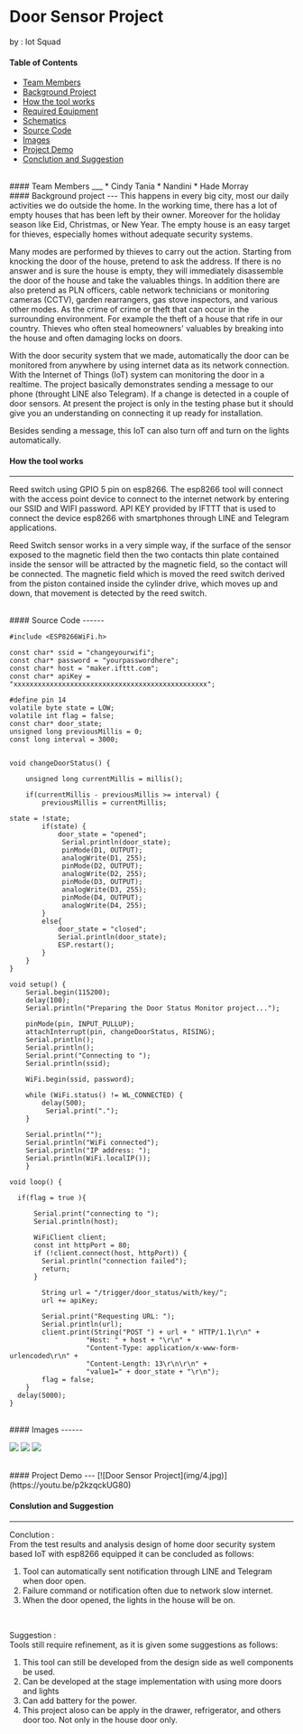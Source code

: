 # Door Sensor Project
by : Iot Squad
<br/>


#### Table of Contents
* [Team Members](#team-members)
* [Background Project](#background-project)
* [How the tool works](#tool-works)
* [Required Equipment](#required-equipment)
* [Schematics](#schematics)
* [Source Code](#source-code)
* [Images](#images)
* [Project Demo](#project-demo)
* [Conclution and Suggestion](#conclution-suggestion)

<br/>
<a name="team-members"></a>
#### Team Members
___
* Cindy Tania 
* Nandini
* Hade Morray

<br/>
<a name="background-project"></a>
#### Background project
---
This happens in every big city, most our daily activities we do outside the home.  In the working time, there has a lot of empty houses that has been left by their owner. Moreover for the holiday season like Eid, Christmas, or New Year. The empty house is an easy target for thieves, especially homes without adequate security systems. 

Many modes are performed by thieves to carry out the action. Starting from knocking the door of the house, pretend to ask the address. If there is no answer and is sure the house is empty, they will immediately disassemble the door of the house and take the valuables things. In addition there are also pretend as PLN officers, cable network technicians or monitoring cameras (CCTV), garden rearrangers, gas stove inspectors, and various other modes. As the crime of crime or theft that can occur in the surrounding environment. For example the theft of a house that rife in our country. Thieves who often steal homeowners' valuables by breaking into the house and often damaging locks on doors.

With the door security system that we made, automatically the door can be monitored from anywhere by using internet data as its network connection. With the Internet of Things (IoT) system can monitoring the door in a realtime. The project basically demonstrates sending a message to our phone (throught LINE also Telegram). If a change is detected in a couple of door sensors. At present the project is only in the testing phase but it should give you an understanding on connecting it up ready for installation.

Besides sending a message, this IoT can also turn off and turn on the lights automatically.
<br/>
<a name="tool-works"></a>
#### How the tool works
---
Reed switch using GPIO 5 pin on esp8266. The esp8266 tool will connect with the access point device to connect to the internet network by entering our SSID and WIFI password. API KEY provided by IFTTT that is used to connect the device esp8266 with smartphones through LINE and Telegram applications.

Reed Switch sensor works in a very simple way, if the surface of the sensor exposed to the magnetic field then the two contacts thin plate contained inside the sensor will be attracted by the magnetic field, so the contact will be connected. The magnetic field which is moved the reed switch derived from the piston contained inside the cylinder drive, which moves up and down, that movement is detected by the reed switch.

<br/>
<a name="source-code"></a>
#### Source Code
------

	#include <ESP8266WiFi.h>

	const char* ssid = "changeyourwifi";
	const char* password = "yourpasswordhere";
	const char* host = "maker.ifttt.com";
	const char* apiKey = "xxxxxxxxxxxxxxxxxxxxxxxxxxxxxxxxxxxxxxxxxxxxxxxx";

	#define pin 14
	volatile byte state = LOW;
	volatile int flag = false;
	const char* door_state;
	unsigned long previousMillis = 0; 
	const long interval = 3000;


	void changeDoorStatus() {

    	unsigned long currentMillis = millis();
 
    	if(currentMillis - previousMillis >= interval) {
        	previousMillis = currentMillis;   

    state = !state;
        	if(state) {
        	    door_state = "opened";
        	     Serial.println(door_state);   
        	     pinMode(D1, OUTPUT);
        	     analogWrite(D1, 255);
        	     pinMode(D2, OUTPUT);
        	     analogWrite(D2, 255);
        	     pinMode(D3, OUTPUT);
        	     analogWrite(D3, 255);
        	     pinMode(D4, OUTPUT);
        	     analogWrite(D4, 255);
        	}
        	else{
             	door_state = "closed";
             	Serial.println(door_state);
             	ESP.restart();
        	}
    	}
    }   
    
    void setup() {
    	Serial.begin(115200);
    	delay(100);
    	Serial.println("Preparing the Door Status Monitor project...");
     
    	pinMode(pin, INPUT_PULLUP);
    	attachInterrupt(pin, changeDoorStatus, RISING);
    	Serial.println();
    	Serial.println();
    	Serial.print("Connecting to ");
    	Serial.println(ssid);
    
    	WiFi.begin(ssid, password);
    
    	while (WiFi.status() != WL_CONNECTED) {
      		delay(500);
     		 Serial.print(".");
    	}
  
    	Serial.println("");
    	Serial.println("WiFi connected");  
    	Serial.println("IP address: ");
    	Serial.println(WiFi.localIP());  
		}

    void loop() { 
      
      if(flag = true ){

          Serial.print("connecting to ");
          Serial.println(host);
          
          WiFiClient client;
          const int httpPort = 80;
          if (!client.connect(host, httpPort)) {
            Serial.println("connection failed");
            return;
          }
    
          	String url = "/trigger/door_status/with/key/";
          	url += apiKey;
          
          	Serial.print("Requesting URL: ");
          	Serial.println(url);
          	client.print(String("POST ") + url + " HTTP/1.1\r\n" +
                       "Host: " + host + "\r\n" + 
                       "Content-Type: application/x-www-form-urlencoded\r\n" + 
                       "Content-Length: 13\r\n\r\n" +
                       "value1=" + door_state + "\r\n");
          	flag = false;
      	}  
      delay(5000);
	}
<br/>
<a name="images"></a>
#### Images
------

![](img/1.jpg)
![](img/2.jpg)
![](img/3.jpg)

<br/>
<a name="project-demo"></a>
#### Project Demo
---
[![Door Sensor Project](img/4.jpg)](https://youtu.be/p2kzqckUG80)

<a name="conclution-suggestion"></a>
#### Conslution and Suggestion
---
Conclution	: <br/>
From the test results and analysis design of home door security system based IoT with esp8266 equipped it can be concluded as follows: <br/>
1. Tool can automatically sent notification through LINE and Telegram when door open. <br/> 
2. Failure command or notification often due to network slow internet. <br/>
3. When the door opened, the lights in the house will be on. <br/>
<br/>

Suggestion	: <br/>
Tools still require refinement, as it is given some suggestions as follows:<br/>
1. This tool can still be developed from the design side as well components be used.<br/> 
2. Can be developed at the stage implementation with using more doors and lights <br/>
3. Can add battery for the power. <br/>
4. This project aloso can be apply in the drawer, refrigerator, and others door too. Not only in the house door only. 